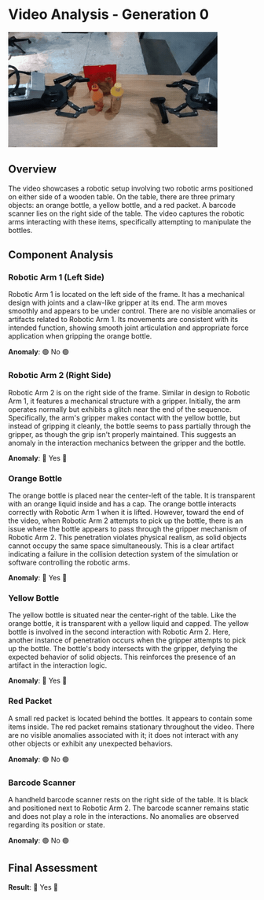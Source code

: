 # Video Analysis - Generation 0

<img src="generation_0.gif" alt="Generation 0">

## Overview
The video showcases a robotic setup involving two robotic arms positioned on either side of a wooden table. On the table, there are three primary objects: an orange bottle, a yellow bottle, and a red packet. A barcode scanner lies on the right side of the table. The video captures the robotic arms interacting with these items, specifically attempting to manipulate the bottles.

## Component Analysis

### Robotic Arm 1 (Left Side)
Robotic Arm 1 is located on the left side of the frame. It has a mechanical design with joints and a claw-like gripper at its end. The arm moves smoothly and appears to be under control. There are no visible anomalies or artifacts related to Robotic Arm 1. Its movements are consistent with its intended function, showing smooth joint articulation and appropriate force application when gripping the orange bottle.

**Anomaly**: 🟢 No 🟢

### Robotic Arm 2 (Right Side)
Robotic Arm 2 is on the right side of the frame. Similar in design to Robotic Arm 1, it features a mechanical structure with a gripper. Initially, the arm operates normally but exhibits a glitch near the end of the sequence. Specifically, the arm's gripper makes contact with the yellow bottle, but instead of gripping it cleanly, the bottle seems to pass partially through the gripper, as though the grip isn't properly maintained. This suggests an anomaly in the interaction mechanics between the gripper and the bottle.

**Anomaly**: 🔴 Yes 🔴

### Orange Bottle
The orange bottle is placed near the center-left of the table. It is transparent with an orange liquid inside and has a cap. The orange bottle interacts correctly with Robotic Arm 1 when it is lifted. However, toward the end of the video, when Robotic Arm 2 attempts to pick up the bottle, there is an issue where the bottle appears to pass through the gripper mechanism of Robotic Arm 2. This penetration violates physical realism, as solid objects cannot occupy the same space simultaneously. This is a clear artifact indicating a failure in the collision detection system of the simulation or software controlling the robotic arms.

**Anomaly**: 🔴 Yes 🔴

### Yellow Bottle
The yellow bottle is situated near the center-right of the table. Like the orange bottle, it is transparent with a yellow liquid and capped. The yellow bottle is involved in the second interaction with Robotic Arm 2. Here, another instance of penetration occurs when the gripper attempts to pick up the bottle. The bottle's body intersects with the gripper, defying the expected behavior of solid objects. This reinforces the presence of an artifact in the interaction logic.

**Anomaly**: 🔴 Yes 🔴

### Red Packet
A small red packet is located behind the bottles. It appears to contain some items inside. The red packet remains stationary throughout the video. There are no visible anomalies associated with it; it does not interact with any other objects or exhibit any unexpected behaviors.

**Anomaly**: 🟢 No 🟢

### Barcode Scanner
A handheld barcode scanner rests on the right side of the table. It is black and positioned next to Robotic Arm 2. The barcode scanner remains static and does not play a role in the interactions. No anomalies are observed regarding its position or state.

**Anomaly**: 🟢 No 🟢

## Final Assessment
**Result**: 🔴 Yes 🔴 